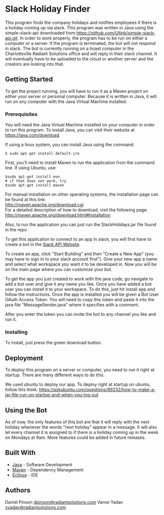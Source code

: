 # Slack Holiday Finder

This program finds the company holidays and notifies employees if there is a holiday coming up via slack. This program was
written in Java using the simple-slack-api downloaded from https://github.com/Ullink/simple-slack-api.git. In order to work properly,
the program has to be run on either a computer or a server. If the program is terminated, the bot will not respond in slack.
The bot is currently running on a hoast computer in the Charlottsville Radiant Solutions office and will reply in their slack
channel. It will eventually have to be uploaded to the cloud or another server and the creators are looking into that.

## Getting Started

To get the project running, you will have to run it as a Maven project on either your server or personal computer.
Because it is written in Java, it will run on any computer with the Java Virtual Machine installed. 

### Prerequisites

You will need the Java Virtual Machine installed on your computer in order to run this program. To install Java,
you can visit their website at https://java.com/download.

If using a linux system, you can install Java using the command:

```
$ sudo apt-get install default-jre
```

First, you'll need to install Maven to run the application from the command line.
If using Ubuntu, use:

```
$sudo apt-get install mvn
# if that does not work, try
$sudo apt-get install maven
```
For manual installation on other operating systems, the installation page can be found at this link:  
http://maven.apache.org/download.cgi  
For a detailed description of how to download, visit the following page:  
http://maven.apache.org/download.html#Installation

Also, to run the application you can just run the SlackHolidays.jar file found in the repo.

To get this application to connect to an app in slack, you will first have to create a bot in the [Slack API Website](https://api.slack.com). 

To create an app, click "Start Building" and then "Create a New App" (you may have to sign in to your slack account first").
Give your new app a name and select what workspace you want it to be developed in. Now you will be on
the main page where you can customize your bot.

To get the app you just created to work with the java code, go navigate to add a bot user and give it any name you like.
Once you have added a bot user you can install it to your workspace. To do this, just hit install app and follow the instructions.
Once the app is installed you will be given a Bot User OAuth Access Token. You will need to copy this token and paste
it into the java file "MessageSender.java" where it specifies with a comment.

After you enter the token you can invite the bot to any channel you like and run it.

### Installing

To install, just press the green download button.

## Deployment

To deploy this program on a server or computer, you need to run it right at startup. There are many different ways to do this.  

We used ubuntu to deploy our app. To deploy right at startup on ubuntu, follow this think: https://askubuntu.com/questions/99232/how-to-make-a-jar-file-run-on-startup-and-when-you-log-out

## Using the Bot

As of now, the only features of this bot are that it will reply with the next holiday whenever the
words "next holiday" appear in a message. It will also let every channel it is assigned to if there is a holiday coming
up in the week on Mondays at 9am. More features could be added in future releases. 

## Built With

* [Java](https://java.com) - Software Development
* [Maven](https://maven.apache.org/) - Dependency Management
* [Eclipse](https://www.eclipse.org/downloads) - IDE


## Authors

Daniel Pinson dpinson@radiantsolutions.com  Vamsi Yadav yyadav@radiantsolutions.com

